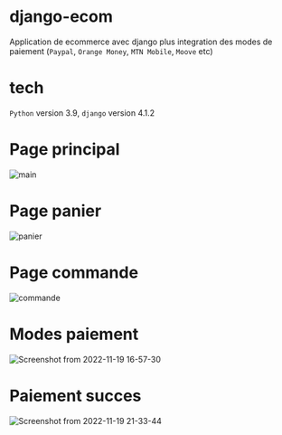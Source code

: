 # django-ecom
Application de ecommerce avec django plus integration des modes de paiement (`Paypal`, `Orange Money`, `MTN Mobile`, `Moove` etc) 

# tech

`Python` version 3.9, `django` version 4.1.2

# Page principal

![main](https://user-images.githubusercontent.com/81464575/200109393-04e3de68-1b31-43c9-af49-9d6fa18ca76e.png)

# Page panier

![panier](https://user-images.githubusercontent.com/81464575/200109518-506ef3e1-c3fe-4d30-9598-322e27ad49c8.png)

# Page commande

![commande](https://user-images.githubusercontent.com/81464575/200109571-e59767f0-6c8f-4cc4-90e6-c84dabea32d3.png)

# Modes paiement

![Screenshot from 2022-11-19 16-57-30](https://user-images.githubusercontent.com/81464575/202870990-c3dd75cf-718c-44e9-8386-d744c4b5a839.png)

# Paiement succes
![Screenshot from 2022-11-19 21-33-44](https://user-images.githubusercontent.com/81464575/202871029-79a4f97b-0852-4bb1-8226-19e518ea8b4e.png)
